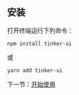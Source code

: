 ## 安装

打开终端运行下列命令：

```
npm install tinker-ui
```

或

```
yarn add tinker-ui
```

下一节：[开始使用](#/doc/get-started)